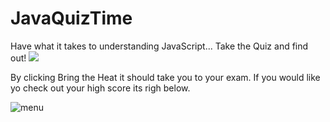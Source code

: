 # JavaQuizTime
Have what it takes to understanding JavaScript... Take the Quiz and find out!
<img style="-webkit-user-select: none;margin: auto;" src="https://static.wikia.nocookie.net/digimon/images/1/15/DotAgumon_vg.gif/revision/latest?cb=20081027135117">

By clicking Bring the Heat it should take you to your exam. 
If you would like yo check out your high score its righ below. 

<img src="where_to_click.png" alt="menu">